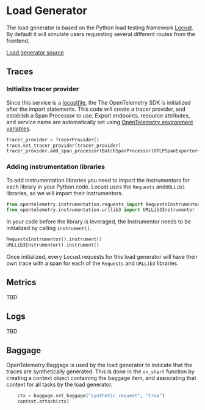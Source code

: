 # Load Generator

The load generator is based on the Python load testing framework [Locust](https://locust.io).
By default it will simulate users requesting several different routes from the
frontend.

[Load generator source](../../src/loadgenerator/)

## Traces

### Initialize tracer provider

Since this service is a [locustfile](https://docs.locust.io/en/stable/writing-a-locustfile.html),
the The OpenTelemetry SDK is initialized after the import statements. This code
will create a tracer provider, and establish a Span Processor to use. Export
endpoints, resource attributes, and service name are automatically set using
[OpenTelemetry environment variables](https://github.com/open-telemetry/opentelemetry-specification/blob/main/specification/sdk-environment-variables.md).

```python
tracer_provider = TracerProvider()
trace.set_tracer_provider(tracer_provider)
tracer_provider.add_span_processor(BatchSpanProcessor(OTLPSpanExporter()))
```

### Adding instrumentation libraries

To add instrumentation libraries you need to import the Instrumentors for each
library in your Python code. Locust uses the `Requests` and`URLLib3` libraries,
so we will import their Instrumentors.

```python
from opentelemetry.instrumentation.requests import RequestsInstrumentor
from opentelemetry.instrumentation.urllib3 import URLLib3Instrumentor
```

In your code before the library is leveraged, the Instrumentor needs to be
initialized by calling `instrument()`.

```python
RequestsInstrumentor().instrument()
URLLib3Instrumentor().instrument()
```

Once initialized, every Locust requests for this load generator will have their
own trace with a span for each of the `Requests` and `URLLib3` libraries.

## Metrics

TBD

## Logs

TBD

## Baggage

OpenTelemetry Baggage is used by the load generator to indicate that the traces
are synthetically generated. This is done in the `on_start` function by creating
a context object containing the baggage item, and associating that context for
all tasks by the load generator.

```python
    ctx = baggage.set_baggage("synthetic_request", "true")
    context.attach(ctx)
```
